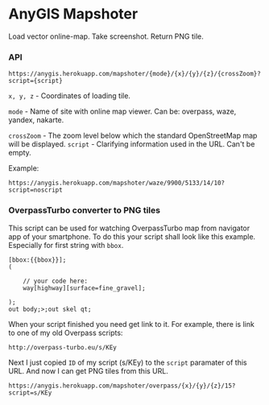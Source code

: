 # AnyGIS Mapshoter

Load vector online-map. Take screenshot. Return PNG tile.


### API

```
https://anygis.herokuapp.com/mapshoter/{mode}/{x}/{y}/{z}/{crossZoom}?script={script}
```

`x, y, z` - Coordinates of loading tile.

`mode` - Name of site with online map viewer. Can be: overpass, waze, yandex, nakarte.

`crossZoom` - The zoom level below which the standard OpenStreetMap map will be
 displayed.
`script` - Clarifying information used in the URL. Can't be empty.


Example:
```
https://anygis.herokuapp.com/mapshoter/waze/9900/5133/14/10?script=noscript
```



### OverpassTurbo converter to PNG tiles

This script can be used for watching OverpassTurbo map from navigator app of your smartphone. To do this your script shall look like this example. Especially for first string with `bbox`.

```
[bbox:{{bbox}}];
(

    // your code here:
    way[highway][surface=fine_gravel];

);
out body;>;out skel qt;
```

When your script finished you need get link to it. For example, there is link to one of my old Overpass scripts:
```
http://overpass-turbo.eu/s/KEy
```

Next I just copied `ID` of my script (s/KEy) to the `script` paramater of this URL. And now I can get PNG tiles from this URL.
```
https://anygis.herokuapp.com/mapshoter/overpass/{x}/{y}/{z}/15?script=s/KEy
```
